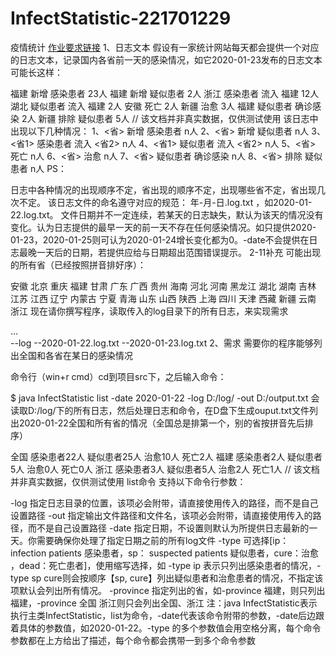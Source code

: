 # InfectStatistic-221701229
疫情统计
[作业要求链接](https://edu.cnblogs.com/campus/fzu/2020SpringW/homework/10281)
1、日志文本
假设有一家统计网站每天都会提供一个对应的日志文本，记录国内各省前一天的感染情况，如它2020-01-23发布的日志文本可能长这样：

福建 新增 感染患者 23人
福建 新增 疑似患者 2人
浙江 感染患者 流入 福建 12人
湖北 疑似患者 流入 福建 2人
安徽 死亡 2人
新疆 治愈 3人
福建 疑似患者 确诊感染 2人
新疆 排除 疑似患者 5人
// 该文档并非真实数据，仅供测试使用
该日志中出现以下几种情况：
1、<省> 新增 感染患者 n人
2、<省> 新增 疑似患者 n人
3、<省1> 感染患者 流入 <省2> n人
4、<省1> 疑似患者 流入 <省2> n人
5、<省> 死亡 n人
6、<省> 治愈 n人
7、<省> 疑似患者 确诊感染 n人
8、<省> 排除 疑似患者 n人
PS：

日志中各种情况的出现顺序不定，省出现的顺序不定，出现哪些省不定，省出现几次不定。
该日志文件的命名遵守对应的规范： 年-月-日.log.txt ，如2020-01-22.log.txt。
文件日期并不一定连续，若某天的日志缺失，默认为该天的情况没有变化。认为日志提供的最早一天的前一天不存在任何感染情况。如只提供2020-01-23，2020-01-25则可认为2020-01-24增长变化都为0。-date不会提供在日志最晚一天后的日期，若提供应给与日期超出范围错误提示。
2-11补充
可能出现的所有省（已经按照拼音排好序）：

安徽
北京
重庆
福建
甘肃
广东
广西
贵州
海南
河北
河南
黑龙江
湖北
湖南
吉林
江苏
江西
辽宁
内蒙古
宁夏
青海
山东
山西
陕西
上海
四川
天津
西藏
新疆
云南
浙江
现在请你撰写程序，读取传入的log目录下的所有日志，来实现需求

  ...\
      \--log
        \--2020-01-22.log.txt
        \--2020-01-23.log.txt
2、需求
需要你的程序能够列出全国和各省在某日的感染情况

命令行（win+r cmd）cd到项目src下，之后输入命令：

$ java InfectStatistic list -date 2020-01-22 -log D:/log/ -out D:/output.txt
会读取D:/log/下的所有日志，然后处理日志和命令，在D盘下生成ouput.txt文件列出2020-01-22全国和所有省的情况（全国总是排第一个，别的省按拼音先后排序）

全国 感染患者22人 疑似患者25人 治愈10人 死亡2人
福建 感染患者2人 疑似患者5人 治愈0人 死亡0人
浙江 感染患者3人 疑似患者5人 治愈2人 死亡1人
// 该文档并非真实数据，仅供测试使用
list命令 支持以下命令行参数：

-log 指定日志目录的位置，该项必会附带，请直接使用传入的路径，而不是自己设置路径
-out 指定输出文件路径和文件名，该项必会附带，请直接使用传入的路径，而不是自己设置路径
-date 指定日期，不设置则默认为所提供日志最新的一天。你需要确保你处理了指定日期之前的所有log文件
-type 可选择[ip： infection patients 感染患者，sp： suspected patients 疑似患者，cure：治愈 ，dead：死亡患者]，使用缩写选择，如 -type ip 表示只列出感染患者的情况，-type sp cure则会按顺序【sp, cure】列出疑似患者和治愈患者的情况，不指定该项默认会列出所有情况。
-province 指定列出的省，如-province 福建，则只列出福建，-province 全国 浙江则只会列出全国、浙江
注：java InfectStatistic表示执行主类InfectStatistic，list为命令，-date代表该命令附带的参数，-date后边跟着具体的参数值，如2020-01-22。-type 的多个参数值会用空格分离，每个命令参数都在上方给出了描述，每个命令都会携带一到多个命令参数
